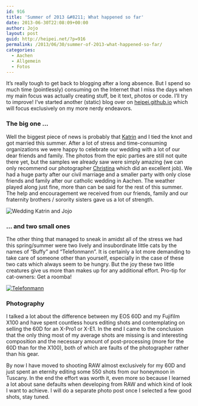 ```yaml
---
id: 916
title: 'Summer of 2013 &#8211; What happened so far'
date: 2013-06-30T22:08:09+00:00
author: Jojo
layout: post
guid: http://heipei.net/?p=916
permalink: /2013/06/30/summer-of-2013-what-happened-so-far/
categories:
  - Aachen
  - Allgemein
  - Fotos
---
```

It&#8217;s really tough to get back to blogging after a long absence. But I spend so much time (pointlessly) consuming on the Internet that I miss the days when my main focus was actually creating stuff, be it text, photos or code. I&#8217;ll try to improve! I&#8217;ve started another (static) blog over on [heipei.github.io](http://heipei.github.io/) which will focus exclusively on my more nerdy endeavors.

### The big one &#8230;

Well the biggest piece of news is probably that [Katrin](http://morenz.de) and I tied the knot and got married this summer. After a lot of stress and time-consuming organizations we were happy to celebrate our wedding with a lot of our dear friends and family. The photos from the epic parties are still not quite there yet, but the samples we already saw were simply amazing (we can only recommend our photographer [Christina](http://www.christina-sobiraj.de/) which did an excellent job). We had a huge party after our civil marriage and a smaller party with only close friends and family after our catholic wedding in Aachen. The weather played along just fine, more than can be said for the rest of this summer. The help and encouragement we received from our friends, family and our fraternity brothers / sorority sisters gave us a lot of strength.
  
<img src="/weblog/car.png" alt="Wedding Katrin and Jojo" class="aligncenter" />

### &#8230; and two small ones

The other thing that managed to sneak in amidst all of the stress we had this spring/summer were two lively and insubordinate little cats by the names of &#8220;Buffy&#8221; and &#8220;Telefonmann&#8221;. It is certainly a lot more demanding to take care of someone other than yourself, especially in the case of these two cats which always seem to be hungry. But the joy these two little creatures give us more than makes up for any additional effort. Pro-tip for cat-owners: Get a roomba!

[<img src="https://farm9.staticflickr.com/8244/8562086647_454695bcab_b.jpg" alt="Telefonmann" class="aligncenter" />](https://secure.flickr.com/photos/heipei/8562086647/ "Telefonmann by heipei, on Flickr")

### Photography

I talked a lot about the difference between my EOS 60D and my Fujifilm X100 and have spent countless hours editing shots and contemplating on selling the 60D for an X-Pro1 or X-E1. In the end I came to the conclusion that the only thing most of my average shots are missing is and interesting composition and the necessary amount of post-processing (more for the 60D than for the X100), both of which are faults of the photographer rather than his gear.

By now I have moved to shooting RAW almost exclusively for my 60D and just spent an eternity editing some 550 shots from our honeymoon in Tuscany. In the end the effort was worth it, even more so because I learned a lot about sane defaults when developing from RAW and which kind of look I want to achieve. I will do a separate photo post once I selected a few good shots, stay tuned.